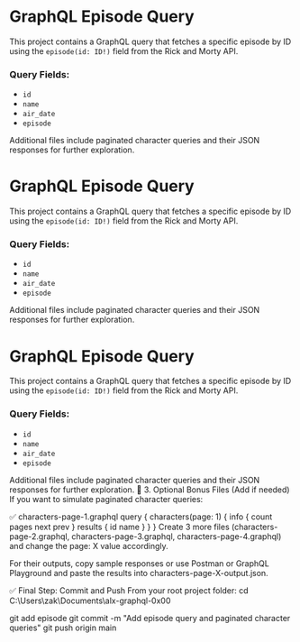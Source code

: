 # GraphQL Episode Query

This project contains a GraphQL query that fetches a specific episode by ID using the `episode(id: ID!)` field from the Rick and Morty API.

### Query Fields:
- `id`
- `name`
- `air_date`
- `episode`

Additional files include paginated character queries and their JSON responses for further exploration.
# GraphQL Episode Query

This project contains a GraphQL query that fetches a specific episode by ID using the `episode(id: ID!)` field from the Rick and Morty API.

### Query Fields:
- `id`
- `name`
- `air_date`
- `episode`

Additional files include paginated character queries and their JSON responses for further exploration.
# GraphQL Episode Query

This project contains a GraphQL query that fetches a specific episode by ID using the `episode(id: ID!)` field from the Rick and Morty API.

### Query Fields:
- `id`
- `name`
- `air_date`
- `episode`

Additional files include paginated character queries and their JSON responses for further exploration.
🔹 3. Optional Bonus Files (Add if needed)
If you want to simulate paginated character queries:

✅ characters-page-1.graphql
query {
  characters(page: 1) {
    info {
      count
      pages
      next
      prev
    }
    results {
      id
      name
    }
  }
}
Create 3 more files (characters-page-2.graphql, characters-page-3.graphql, characters-page-4.graphql) and change the page: X value accordingly.

For their outputs, copy sample responses or use Postman or GraphQL Playground and paste the results into characters-page-X-output.json.

✅ Final Step: Commit and Push
From your root project folder:
cd C:\Users\zak\Documents\alx-graphql-0x00

git add episode
git commit -m "Add episode query and paginated character queries"
git push origin main
